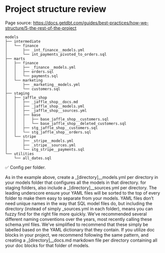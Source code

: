 # Project structure review

Page source: https://docs.getdbt.com/guides/best-practices/how-we-structure/5-the-rest-of-the-project

```
models
├── intermediate
│   └── finance
│       ├── _int_finance__models.yml
│       └── int_payments_pivoted_to_orders.sql
├── marts
│   ├── finance
│   │   ├── _finance__models.yml
│   │   ├── orders.sql
│   │   └── payments.sql
│   └── marketing
│       ├── _marketing__models.yml
│       └── customers.sql
├── staging
│   ├── jaffle_shop
│   │   ├── _jaffle_shop__docs.md
│   │   ├── _jaffle_shop__models.yml
│   │   ├── _jaffle_shop__sources.yml
│   │   ├── base
│   │   │   ├── base_jaffle_shop__customers.sql
│   │   │   └── base_jaffle_shop__deleted_customers.sql
│   │   ├── stg_jaffle_shop__customers.sql
│   │   └── stg_jaffle_shop__orders.sql
│   └── stripe
│       ├── _stripe__models.yml
│       ├── _stripe__sources.yml
│       └── stg_stripe__payments.sql
└── utilities
    └── all_dates.sql
```

✅ Config per folder.

As in the example above, create a _[directory]__models.yml per directory in your models folder that configures all the models in that directory. for staging folders, also include a _[directory]__sources.yml per directory.
The leading underscore ensure your YAML files will be sorted to the top of every folder to make them easy to separate from your models.
YAML files don’t need unique names in the way that SQL model files do, but including the directory (instead of simply _sources.yml in each folder), means you can fuzzy find for the right file more quickly.
We’ve recommended several different naming conventions over the years, most recently calling these schema.yml files. We’ve simplified to recommend that these simply be labelled based on the YAML dictionary that they contain.
If you utilize doc blocks in your project, we recommend following the same pattern, and creating a _[directory]__docs.md markdown file per directory containing all your doc blocks for that folder of models.
